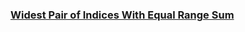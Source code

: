 ### [Widest Pair of Indices With Equal Range Sum](https://leetcode.com/problems/widest-pair-of-indices-with-equal-range-sum)

